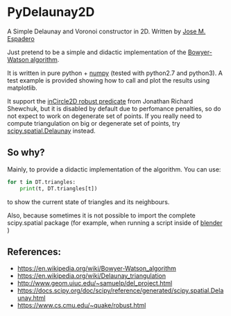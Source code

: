 PyDelaunay2D
==============

A Simple Delaunay and Voronoi constructor in 2D. Written by [Jose M. Espadero](http://github.com/jmespadero)

Just pretend to be a simple and didactic implementation of the 
[Bowyer-Watson algorithm](https://en.wikipedia.org/wiki/Bowyer-Watson_algorithm). 

It is written in pure python + [numpy](http://www.numpy.org/) (tested with 
python2.7 and python3). A test example is provided showing how to call and 
plot the results using matplotlib.

It support the [inCircle2D robust predicate](https://www.cs.cmu.edu/~quake/robust.html)
from Jonathan Richard Shewchuk, but it is disabled by default due to perfomance
penalties, so do not expect to work on degenerate set of points.
If you really need to compute triangulation on big or degenerate set of points, 
try [scipy.spatial.Delaunay](https://docs.scipy.org/doc/scipy/reference/generated/scipy.spatial.Delaunay.html) 
instead.

## So why?
Mainly, to provide a didactic implementation of the algorithm. You can use:
``` python 
for t in DT.triangles:        
    print(t, DT.triangles[t])
```
to show the current state of triangles and its neighbours.

Also, because sometimes it is not possible to import the complete scipy.spatial package 
(for example, when running a script inside of [blender](https://www.blender.org/) )

## References:
* https://en.wikipedia.org/wiki/Bowyer-Watson_algorithm
* https://en.wikipedia.org/wiki/Delaunay_triangulation
* http://www.geom.uiuc.edu/~samuelp/del_project.html
* https://docs.scipy.org/doc/scipy/reference/generated/scipy.spatial.Delaunay.html
* https://www.cs.cmu.edu/~quake/robust.html

